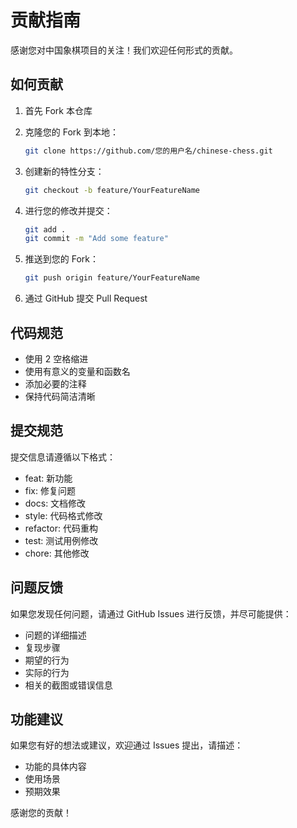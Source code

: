 # 贡献指南

感谢您对中国象棋项目的关注！我们欢迎任何形式的贡献。

## 如何贡献

1. 首先 Fork 本仓库
2. 克隆您的 Fork 到本地：
   ```bash
   git clone https://github.com/您的用户名/chinese-chess.git
   ```

3. 创建新的特性分支：
   ```bash
   git checkout -b feature/YourFeatureName
   ```

4. 进行您的修改并提交：
   ```bash
   git add .
   git commit -m "Add some feature"
   ```

5. 推送到您的 Fork：
   ```bash
   git push origin feature/YourFeatureName
   ```

6. 通过 GitHub 提交 Pull Request

## 代码规范

- 使用 2 空格缩进
- 使用有意义的变量和函数名
- 添加必要的注释
- 保持代码简洁清晰

## 提交规范

提交信息请遵循以下格式：
- feat: 新功能
- fix: 修复问题
- docs: 文档修改
- style: 代码格式修改
- refactor: 代码重构
- test: 测试用例修改
- chore: 其他修改

## 问题反馈

如果您发现任何问题，请通过 GitHub Issues 进行反馈，并尽可能提供：
- 问题的详细描述
- 复现步骤
- 期望的行为
- 实际的行为
- 相关的截图或错误信息

## 功能建议

如果您有好的想法或建议，欢迎通过 Issues 提出，请描述：
- 功能的具体内容
- 使用场景
- 预期效果

感谢您的贡献！ 